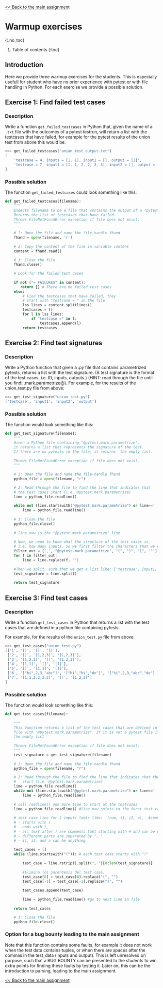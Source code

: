 [<< Back to the main assignment](nifty2022.md)

# Warmup exercises
{:.no_toc}

1. Table of contents
{:toc}

## Introduction

Here we provide three warmup exercises for the students. This is especially usefull for student who have no prior experience with pytest or with file handling in Python. For each exercise we provide a possible solution.

## Exercise 1: Find failed test cases

### Description

Write a function `get_failed_testcases` in Python that, given the name of a `.txt` file with the outcomes of a pytest testrun, will return a list with the testcases that have failed, for example for the pytest results of the union test from above this would be:

```python
>>> get_failed_testcases("union_test_output.txt")
[
    'testcase = 4, input1 = [1, 1], input2 = [], output = [1]', 
    'testcase = 7, input1 = [1, 1, 2, 2, 3, 3], input2 = [], output = [1, 2, 3]'
]
```

### Possible solution

The function `get_failed_testcases` could look something like this:

```python
def get_failed_testcases(filename):
    """
    Expects filename to be a file that contains the output of a !pytest run.
    Returns the list of testcases that have failed.
    Throws FileNotFoundError exception if file does not exist.
    """
    
    # 1: Open the file and name the file-handle fhand
    fhand = open(filename, 'r')
    
    # 2: Copy the content of the file in variable content
    content = fhand.read()
    
    # 3: Close the file
    fhand.close()

    # Look for the failed test cases
    
    if not ("= FAILURES" in content):
       return [] # There are no failed test cases
    else:
        # Find the testcases that have failed, they
        # start with "testcase = " in the file
        lss_lines = content.splitlines()
        testcases = []
        for l in lss_lines:
            if "testcase =" in l:
                testcases.append(l)
        return testcases
```

## Exercise 2: Find test signatures

### Description

Write a Python function that given a *.py* file that contains parametrized pytests, returns a list with the test signature. (A test signature is the format of the test cases, i.e. ID, inputs, outputs.) (HINT: read through the file until you find: .mark.parametrize@). For example, for the results of the union_test.py file from above:

```python
>>> get_test_signature("union_test.py") 
['testcase', 'input1', 'input2', 'output']
```

### Possible solution

The function would look something like this:

```python
def get_test_signature(filename):
    """
    Given a Python file containing "@pytest.mark.parametrize", 
    it returns a list that represents the signature of the test. 
    If there are no pytests in the file, it returns  the empty list.
    
    Throws FileNotFoundError exception if file does not exist.
    """
    
    # 1: Open the file and name the file-handle fhand
    python_file = open(filename, "r")

    # 2: Read through the file to find the line that indicates that 
    # the test cases start (i.e. @pytest.mark.parametrize)
    line = python_file.readline()
    
    while not (line.startswith("@pytest.mark.parametrize") or line==''):
        line = python_file.readline()
    
    # 3: Close the file
    python_file.close()
    
    # line now is the "@pytest.mark.parametrize" line
    
    # Now, we need to know what the structure of the test cases is,
    # i.e. how many inputs. So we first filter the characters that we do not need.
    filter_out = [',', "@pytest.mark.parametrize", "(", ")", "[", '"']
    for f in filter_out:
        line = line.replace(f, "")
    
    #Then we split, such that we get a list like: ['testcase', input1, ..., inputn, output]
    test_signature = line.split()
    
    return test_signature 
```

## Exercise 3: Find test cases

### Description

Write a function `get_test_cases` in Python that returns a list with the test cases that are defined in a python file containing pytests.

For example, for the results of the `union_test.py` file from above:

```python
>>> get_test_cases("union_test.py")
[['1', '[]', '[]', '[]'], 
 ['2', '[]', '[1,2,3]', '[1,2,3]'], 
 ['3', '[1,2,3]', '[]', '[1,2,3]'], 
 ['4', '[1,1]', '[]', '[1]'], 
 ['5', '[]', '[1,1]', '[1]'], 
 ['6', '["hi",2,3,"abc"]', '["hi","hi","de"]', '["hi",2,3,"abc","de"]'], 
 ['7', '[1,1,2,2,3,3]', '[]', '[1,2,3]']
]
```

### Possible solution

The function would look something like this:

```python
def get_test_cases(filename):
    
    """
    This function returns a list of the test cases that are defined in the
    file with "@pytest.mark.parametrize". If it is not a pytest file it returns
    the empty list
    
    Throws FileNotFoundError exception if file does not exist.
    """
    test_signature = get_test_signature(filename)
    
    # 1: Open the file and name the file-handle fhand
    python_file = open(filename, "r")

    # 2: Read through the file to find the line that indicates that the test cases
    #   start (i.e. @pytest.mark.parametrize)
    line = python_file.readline()
    while not (line.startswith("@pytest.mark.parametrize") or line==''):
        line = python_file.readline()
      
    # call readline() one more time to start at the testcases
    line = python_file.readline() #line now points to the furst test case with format (ID, input1, .., inputn, output)
    
    # test case line for 2 inputs looks like: '(num, i1, i2, o),  #comments'
    # - starts with (
    # - ends with ),
    # - all text after ) are comments taht starting with # and can be discarded
    # - different parts are separated by ", "
    # - i1, i2, and o can be anything
    
    test_cases = []
    while (line.startswith("(")): # each test case starts with "("
        
        test_case = line.rstrip().split(", ")[0:len(test_signature)]
                
        #Elimina los parentesis del test case. 
        test_case[0] = test_case[0].replace("(", "")
        test_case[-1] = test_case[-1].replace(")", "")
        
        test_cases.append(test_case)
                     
        line = python_file.readline() #go to next line in file
            
    return test_cases

    # 3: Close the file
    python_file.close()
```

### Option for a bug bounty leading to the main assignment

Note that this function contains some faults, for example it does not work when the test data contains tuples, or when there are spaces after the commas in the test_data (inputs and output). 
This is left unresolved on purpose, such that a BUG BOUNTY can be presented to the students to win extra points for finding these faults by testing it. Later on, this can be the introduction to parsing, leading to the main assignment.

[<< Back to the main assignment](nifty2022.md)